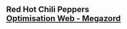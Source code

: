 <h2>Red Hot Chili Peppers
<br>
  <a href="https://smnarnold.com/projets/megazord">Optimisation Web - Megazord</a>
